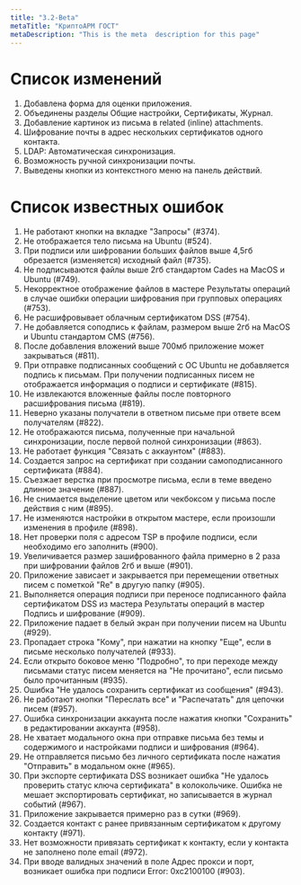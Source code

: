 ```yaml
---
title: "3.2-Beta"
metaTitle: "КриптоАРМ ГОСТ"
metaDescription: "This is the meta  description for this page"
---
```



# Список изменений

1. Добавлена форма для оценки приложения.  
2. Объединены разделы Общие настройки, Сертификаты, Журнал.  
3. Добавление картинок из письма в related (inline) attachments.  
4. Шифрование почты в адрес нескольких сертификатов одного контакта.  
5. LDAP: Автоматическая синхронизация.  
6. Возможность ручной синхронизации почты.  
7. Выведены кнопки из контекстного меню на панель действий.


# Список известных ошибок

1. Не работают кнопки на вкладке "Запросы" (#374).
2. Не отображается тело письма на Ubuntu (#524).
3. При подписи или шифровании больших файлов выше 4,5гб обрезается (изменяется) исходный файл (#735).
4. Не подписываются файлы выше 2гб стандартом Cades на MacOS и Ubuntu (#749).
5. Некорректное отображение файлов в мастере Результаты операций в случае ошибки операции шифрования при групповых операциях (#753).
6. Не расшифровывает облачным сертификатом DSS (#754).
7. Не добавляется соподпись к файлам, размером выше 2гб на MacOS и Ubuntu стандартом CMS (#756).
8. После добавления вложений выше 700мб приложение может закрываться (#811).
9. При отправке подписанных сообщений с ОС Ubuntu не добавляется подпись к письмам. При получении подписанных писем не отображается информация о подписи и сертификате (#815).
10. Не извлекаются вложенные файлы после повторного расшифрования письма (#819).
11. Неверно указаны получатели в ответном письме при ответе всем получателям (#822).
12. Не отображаются письма, полученные при начальной синхронизации, после первой полной синхронизации (#863).
13. Не работает функция "Связать с аккаунтом" (#883).
14. Создается запрос на сертификат при создании самоподписанного сертификата (#884).
15. Съезжает верстка при просмотре письма, если в теме введено длинное значение (#887).
16. Не снимается выделение цветом или чекбоксом у письма после действия с ним (#895).
17. Не изменяются настройки в открытом мастере, если произошли изменения в профиле (#898).
18. Нет проверки поля с адресом TSP в профиле подписи, если необходимо его заполнить (#900).
19. Увеличивается размер зашифрованного файла примерно в 2 раза при шифровании файлов 2гб и выше (#901).
20. Приложение зависает и закрывается при перемещении ответных писем с пометкой "Re" в другую папку (#905).
21. Выполняется операция подписи при переносе подписанного файла сертификатом DSS из мастера Результаты операций в мастер Подпись и шифрование (#909).
22. Приложение падает в белый экран при получении писем на Ubuntu (#929).
23. Пропадает строка "Кому", при нажатии на кнопку "Еще", если в письме несколько получателей (#933).
24. Если открыто боковое меню "Подробно", то при переходе между письмами статус писем меняется на "Не прочитано", если письмо было прочитанным (#935).
25. Ошибка "Не удалось сохранить сертификат из сообщения" (#943).
26. Не работают кнопки "Переслать все" и "Распечатать" для цепочки писем (#957).
27. Ошибка синхронизации аккаунта после нажатия кнопки "Сохранить" в редактировании аккаунта (#958).
28. Не хватает модального окна при отправке письма без темы и содержимого и настройками подписи и шифрования (#964).
29. Не отправляется письмо без личного сертификата после нажатия "Отправить" в модальном окне (#965).
30. При экспорте сертификата DSS возникает ошибка "Не удалось проверить статус ключа сертификата" в колокольчике. Ошибка не мешает экспортировать сертификат, но записывается в журнал событий (#967).
31. Приложение закрывается примерно раз в сутки (#969).
32. Создается контакт с ранее привязанным сертификатом к другому контакту (#971).
33. Нет возможности привязать сертификат к контакту, если у контакта не заполнено поле email (#972).
34. При вводе валидных значений в поле Адрес прокси и порт, возникает ошибка при подписи Error: 0xc2100100 (#903).